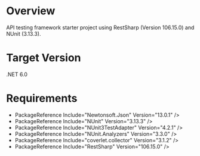 # Overview
API testing framework starter project using RestSharp (Version 106.15.0) and NUnit (3.13.3).

# Target Version
.NET 6.0

# Requirements
- PackageReference Include="Newtonsoft.Json" Version="13.0.1" />
- PackageReference Include="NUnit" Version="3.13.3" />
- PackageReference Include="NUnit3TestAdapter" Version="4.2.1" />
- PackageReference Include="NUnit.Analyzers" Version="3.3.0" />
- PackageReference Include="coverlet.collector" Version="3.1.2" />
- PackageReference Include="RestSharp" Version="106.15.0" />
